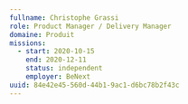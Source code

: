 ```yaml
---
fullname: Christophe Grassi
role: Product Manager / Delivery Manager
domaine: Produit
missions:
  - start: 2020-10-15
    end: 2020-12-11
    status: independent
    employer: BeNext
uuid: 84e42e45-560d-44b1-9ac1-d6bc78b2f43c
---
```

